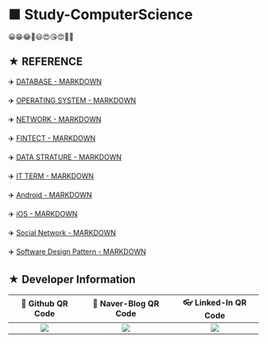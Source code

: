 # ■ Study-ComputerScience

😀😁😂🤣😃😍😘😍🤩🤩

## ★ REFERENCE

:airplane: [DATABASE - MARKDOWN](https://github.com/ChangYeop-Yang/Study-DataBase/blob/master/README.md)

:airplane: [OPERATING SYSTEM - MARKDOWN](https://github.com/ChangYeop-Yang/Study-ComputerScience/blob/master/Operating-System.md)

:airplane: [NETWORK - MARKDOWN](https://github.com/ChangYeop-Yang/Study-ComputerScience/blob/master/%5BComputer-Science%5D%20Network/README.md)

:airplane: [FINTECT - MARKDOWN](https://github.com/ChangYeop-Yang/Study-ComputerScience/blob/master/%5BComputer-Science%5D%20FinTech/README.md)

:airplane: [DATA STRATURE - MARKDOWN](https://github.com/ChangYeop-Yang/Study-DataStructure/blob/master/README.md)

:airplane: [IT TERM - MARKDOWN](https://github.com/ChangYeop-Yang/Study-ComputerScience/blob/master/IT-Term.md)

:airplane: [Android - MARKDOWN](https://github.com/ChangYeop-Yang/Study-Android/blob/master/README.md)

:airplane: [iOS - MARKDOWN](https://github.com/ChangYeop-Yang/Study-iOS/blob/master/README.md)

:airplane: [Social Network - MARKDOWN](https://github.com/ChangYeop-Yang/Study-ComputerScience/tree/master/%5BComputer-Science%5D%20Social%20Network)

:airplane: [Software Design Pattern - MARKDOWN](https://github.com/ChangYeop-Yang/Study-ComputerScience/blob/master/%5BComputer-Science%5D%20Software%20Design%20Pattern/README.md)

## ★ Developer Information

|:rocket: Github QR Code|:pencil: Naver-Blog QR Code|:eyeglasses: Linked-In QR Code|
|:---------------------:|:-------------------------:|:----------------------------:|
|![](https://user-images.githubusercontent.com/20036523/50044128-60406880-00c2-11e9-8d57-ea1cb8e6b2a7.jpg)|![](https://user-images.githubusercontent.com/20036523/50044131-60d8ff00-00c2-11e9-818c-cf5ad97dc76e.jpg)|![](https://user-images.githubusercontent.com/20036523/50044130-60d8ff00-00c2-11e9-991a-107bffa2bf57.jpg)|
